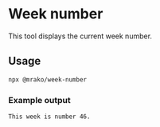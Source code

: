 # Week number

This tool displays the current week number.

## Usage

```bash
npx @mrako/week-number
```

### Example output

```bash
This week is number 46.
```
